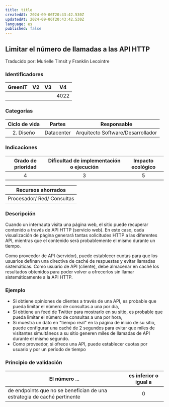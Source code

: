 ```yaml
---
title: title
createdAt: 2024-09-06T20:43:42.530Z
updatedAt: 2024-09-06T20:43:42.530Z
language: es
published: false
---
```

## Limitar el número de llamadas a las API HTTP
Traducido por: Murielle Timsit y Franklin Lecointre

### Identificadores

| GreenIT |  V2  |  V3  |  V4  |
| :-----: | :--: | :--: | :--: |
|         |      |      | 4022 |

### Categorías

| Ciclo de vida | Partes | Responsable |
|:---------:|:----:|:----:|
| 2. Diseño | Datacenter | Arquitecto Software/Desarrollador |

### Indicaciones

| Grado de prioridad   | Dificultad de implementación o ejecución | Impacto ecológico   |
|:-------------------:|:-------------------------:|:---------------------:|
| 4 | 3 | 5 |

| Recursos ahorrados |
|:----------------------------: |
| Procesador/ Red/ Consultas |

### Descripción

Cuando un internauta visita una página web, el sitio puede recuperar contenido a través de API HTTP (servicio web).
En este caso, cada visualización de página generará tantas solicitudes HTTP a las diferentes API, mientras que el contenido será probablemente el mismo durante un tiempo.

Como proveedor de API (servidor), puede establecer cuotas para que los usuarios definan una directiva de caché de respuestas y evitar llamadas sistemáticas.
Como usuario de API (cliente), debe almacenar en caché los resultados obtenidos para poder volver a ofrecerlos sin llamar sistemáticamente a la API HTTP.

### Ejemplo

 - Si obtiene opiniones de clientes a través de una API, es probable que pueda limitar el número de consultas a una por día,
 - Si obtiene un feed de Twitter para mostrarlo en su sitio, es probable que pueda limitar el número de consultas a una por hora,
 - Si muestra un dato en "tiempo real" en la página de inicio de su sitio, puede configurar una caché de 2 segundos para evitar que miles de visitantes simultáneos a su sitio generen miles de llamadas de API durante el mismo segundo.
 - Como proveedor, si ofrece una API, puede establecer cuotas por usuario y por un período de tiempo

### Principio de validación

| El número ... | es inferior o igual a |
| ------------- | :---------------------: |
| de endpoints que no se benefician de una estrategia de caché pertinente | 0 |
